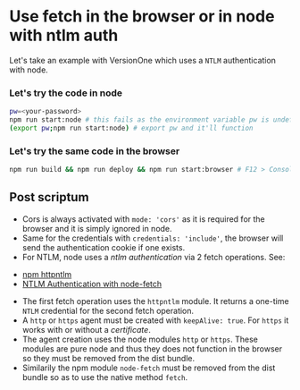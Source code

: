# Use fetch in the browser or in node with ntlm auth

Let's take an example with VersionOne which uses a `NTLM` authentication with node.

### Let's try the code in node

```bash
pw=<your-password>
npm run start:node # this fails as the environment variable pw is undefined
(export pw;npm run start:node) # export pw and it'll function
```

### Let's try the same code in the browser

```bash
npm run build && npm run deploy && npm run start:browser # F12 > Console
```

## Post scriptum

* Cors is always activated with `mode: 'cors'` as it is required for the browser and it is simply ignored in node.
* Same for the credentials with `credentials: 'include'`, the browser will send the authentication cookie if one exists.
* For NTLM, node uses a *ntlm authentication* via 2 fetch operations. See:
- [npm httpntlm](https://github.com/SamDecrock/node-http-ntlm)
- [NTLM Authentication with node-fetch](https://gist.github.com/JoeStanton/64697ebcd865d6d1145d020475d7a0f4)
* The first fetch operation uses the `httpntlm` module. It returns a one-time `NTLM` credential for the second fetch operation.
* A `http` or `https` agent must be created with `keepAlive: true`. For `https` it works with or without a *certificate*.
* The agent creation uses the node modules `http` or `https`. These modules are pure node and thus they does not function in the browser so they must be removed from the dist bundle.
* Similarily the npm module `node-fetch` must be removed from the dist bundle so as to use the native method `fetch`.
